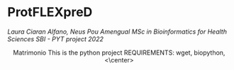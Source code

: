 **ProtFLEXpreD**
=================================
*Laura Ciaran Alfano, Neus Pou Amengual*
*MSc in Bioinformatics for Health Sciences*
*SBI - PYT project 2022*

<center>
Matrimonio
This is the python project
REQUIREMENTS: wget, biopython,
<\center>
